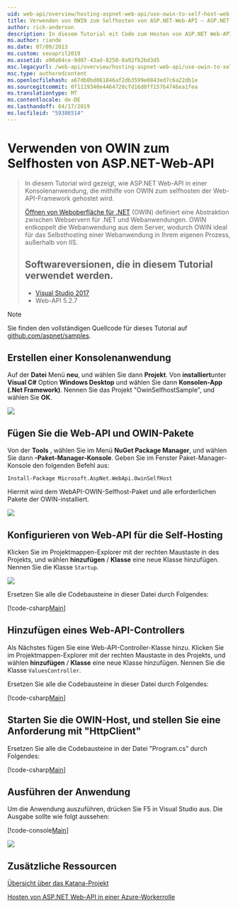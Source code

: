 ```yaml
---
uid: web-api/overview/hosting-aspnet-web-api/use-owin-to-self-host-web-api
title: Verwenden von OWIN zum Selfhosten von ASP.NET-Web-API – ASP.NET 4.x
author: rick-anderson
description: In diesem Tutorial mit Code zum Hosten von ASP.NET Web-API in einer Konsolenanwendung.
ms.author: riande
ms.date: 07/09/2013
ms.custom: seoapril2019
ms.assetid: a90a04ce-9d07-43ad-8250-8a92fb2bd3d5
msc.legacyurl: /web-api/overview/hosting-aspnet-web-api/use-owin-to-self-host-web-api
msc.type: authoredcontent
ms.openlocfilehash: a67db0bd061846af2db3599e0843ed7c6a22db1e
ms.sourcegitcommit: 0f1119340e4464720cfd16d0ff15764746ea1fea
ms.translationtype: MT
ms.contentlocale: de-DE
ms.lasthandoff: 04/17/2019
ms.locfileid: "59386514"
---
```

# <a name="use-owin-to-self-host-aspnet-web-api"></a>Verwenden von OWIN zum Selfhosten von ASP.NET-Web-API 


> In diesem Tutorial wird gezeigt, wie ASP.NET Web-API in einer Konsolenanwendung, die mithilfe von OWIN zum selfhosten der Web-API-Framework gehostet wird.
>
> [Öffnen von Weboberfläche für .NET](http://owin.org) (OWIN) definiert eine Abstraktion zwischen Webservern für .NET und Webanwendungen. OWIN entkoppelt die Webanwendung aus dem Server, wodurch OWIN ideal für das Selbsthosting einer Webanwendung in Ihrem eigenen Prozess, außerhalb von IIS.
>
> ## <a name="software-versions-used-in-the-tutorial"></a>Softwareversionen, die in diesem Tutorial verwendet werden.
>
>
> - [Visual Studio 2017](https://visualstudio.microsoft.com/downloads/) 
> - Web-API 5.2.7


> [!NOTE]
> Sie finden den vollständigen Quellcode für dieses Tutorial auf [github.com/aspnet/samples](https://github.com/aspnet/samples/tree/master/samples/aspnet/WebApi/OwinSelfhostSample).


## <a name="create-a-console-application"></a>Erstellen einer Konsolenanwendung

Auf der **Datei** Menü **neu**, und wählen Sie dann **Projekt**. Von **installiert**unter **Visual C#** Option **Windows Desktop** und wählen Sie dann **Konsolen-App (.Net Framework)**. Nennen Sie das Projekt "OwinSelfhostSample", und wählen Sie **OK**.

[![](use-owin-to-self-host-web-api/_static/image7.png)](use-owin-to-self-host-web-api/_static/image7.png)

## <a name="add-the-web-api-and-owin-packages"></a>Fügen Sie die Web-API und OWIN-Pakete

Von der **Tools** , wählen Sie im Menü **NuGet Package Manager**, und wählen Sie dann **-Paket-Manager-Konsole**. Geben Sie im Fenster Paket-Manager-Konsole den folgenden Befehl aus:

`Install-Package Microsoft.AspNet.WebApi.OwinSelfHost`

Hiermit wird dem WebAPI-OWIN-Selfhost-Paket und alle erforderlichen Pakete der OWIN-installiert.

[![](use-owin-to-self-host-web-api/_static/image4.png)](use-owin-to-self-host-web-api/_static/image3.png)

## <a name="configure-web-api-for-self-host"></a>Konfigurieren von Web-API für die Self-Hosting

Klicken Sie im Projektmappen-Explorer mit der rechten Maustaste in des Projekts, und wählen **hinzufügen** / **Klasse** eine neue Klasse hinzufügen. Nennen Sie die Klasse `Startup`.

![](use-owin-to-self-host-web-api/_static/image5.png)

Ersetzen Sie alle die Codebausteine in dieser Datei durch Folgendes:

[!code-csharp[Main](use-owin-to-self-host-web-api/samples/sample1.cs)]

## <a name="add-a-web-api-controller"></a>Hinzufügen eines Web-API-Controllers

Als Nächstes fügen Sie eine Web-API-Controller-Klasse hinzu. Klicken Sie im Projektmappen-Explorer mit der rechten Maustaste in des Projekts, und wählen **hinzufügen** / **Klasse** eine neue Klasse hinzufügen. Nennen Sie die Klasse `ValuesController`.

Ersetzen Sie alle die Codebausteine in dieser Datei durch Folgendes:

[!code-csharp[Main](use-owin-to-self-host-web-api/samples/sample2.cs)]

## <a name="start-the-owin-host-and-make-a-request-with-httpclient"></a>Starten Sie die OWIN-Host, und stellen Sie eine Anforderung mit "HttpClient"

Ersetzen Sie alle die Codebausteine in der Datei "Program.cs" durch Folgendes:

[!code-csharp[Main](use-owin-to-self-host-web-api/samples/sample3.cs)]

## <a name="run-the-application"></a>Ausführen der Anwendung

Um die Anwendung auszuführen, drücken Sie F5 in Visual Studio aus. Die Ausgabe sollte wie folgt aussehen:

[!code-console[Main](use-owin-to-self-host-web-api/samples/sample4.cmd)]

![](use-owin-to-self-host-web-api/_static/image6.png)

## <a name="additional-resources"></a>Zusätzliche Ressourcen

[Übersicht über das Katana-Projekt](../../../aspnet/overview/owin-and-katana/an-overview-of-project-katana.md)

[Hosten von ASP.NET Web-API in einer Azure-Workerrolle](host-aspnet-web-api-in-an-azure-worker-role.md)
